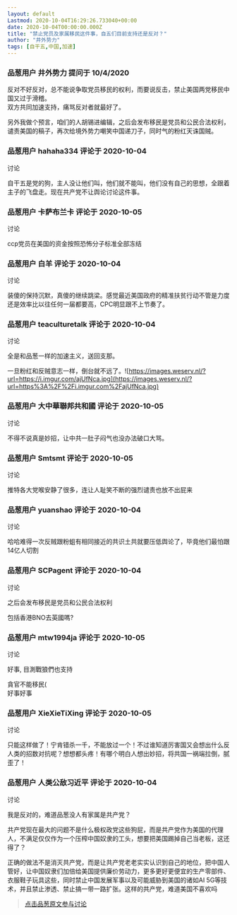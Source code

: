 ```yaml
---
layout: default
Lastmod: 2020-10-04T16:29:26.733040+00:00
date: 2020-10-04T00:00:00.000Z
title: "禁止党员及家属移民这件事，自五们目前支持还是反对？"
author: "井外势力"
tags: [自干五,中国,加速]
---
```



### 品葱用户 **井外势力** 提问于 10/4/2020
    
反对不好反对，总不能说争取党员移民的权利，而要说反击，禁止美国两党移民中国又过于滑稽。  
双方共同加速支持，痛骂反对者就最好了。  
  
另外我做个预言，咱们的人胡锡进编辑，之后会发布移民是党员和公民合法权利，谴责美国的稿子，再次给境外势力嘲笑中国递刀子，同时气的粉红天诛国贼。
    
                

### 品葱用户 **hahaha334** 评论于 2020-10-04
讨论

        
自干五是党的狗，主人没让他们叫，他们就不能叫，他们没有自己的思想，全跟着主子的飞盘走。现在共产党不让舆论讨论这件事。
        
                

### 品葱用户 **卡萨布兰卡** 评论于 2020-10-05
讨论

        
ccp党员在美国的资金按照恐怖分子标准全部冻结
        
                

### 品葱用户 **白羊** 评论于 2020-10-04
讨论

        
装傻的保持沉默，真傻的继续跳梁。感觉最近美国政府的精准扶贫行动不管是力度还是效率比以往任何一届都要高，CPC明显跟不上节奏了。
        
                

### 品葱用户 **teaculturetalk** 评论于 2020-10-04
讨论

        
全是和品葱一样的加速主义，送回支那。  
  
一旦粉红和反贼意志一样，倒台就不远了。![https://images.weserv.nl/?url=https://i.imgur.com/ajUfNca.jpg](https://images.weserv.nl/?url=https%3A%2F%2Fi.imgur.com%2FajUfNca.jpg)
        
                

### 品葱用户 **大中華聯邦共和國** 评论于 2020-10-05
讨论

        
不得不说真是妙招，让中共一肚子闷气也没办法破口大骂。
        
                

### 品葱用户 **Smtsmt** 评论于 2020-10-05
讨论

        
推特各大党喉安静了很多，连让人耻笑不断的强烈谴责也放不出屁来
        
                

### 品葱用户 **yuanshao** 评论于 2020-10-04
讨论

        
哈哈难得一次反贼跟粉蛆有相同接近的共识土共就要压低舆论了，毕竟他们最怕跟14亿人切割
        
                

### 品葱用户 **SCPagent** 评论于 2020-10-04
讨论

        
之后会发布移民是党员和公民合法权利  
  
包括香港BNO去英國嗎?
        
                

### 品葱用户 **mtw1994ja** 评论于 2020-10-05
讨论

        
好事, 目測戰狼們也支持  
  
貪官不能移民(  
好事好事
        
                

### 品葱用户 **XieXieTiXing** 评论于 2020-10-05
讨论

        
只能这样做了！宁肯错杀一千，不能放过一个！不过谁知道厉害国又会想出什么反人类的招数对抗呢？想想都头疼！有哪个明白人想出妙招，将共国一祸端拉倒，腻歪了！
        
                

### 品葱用户 **人类公敌习近平** 评论于 2020-10-04
讨论

        
我是反对的，难道品葱没人有家属是共产党？  
  
共产党现在最大的问题不是什么极权政党这些狗屁，而是共产党作为美国的代理人，不满足仅仅作为一个压榨中国奴隶的工头，想要把美国踢掉自己当老板，这还得了？  
  
正确的做法不是消灭共产党，而是让共产党老老实实认识到自己的地位，把中国人管好，让中国奴隶们加倍给美国提供廉价劳动力，更多更好更便宜的生产零部件、衣服鞋子玩具这些，同时禁止中国发展军事以及可能威胁到美国的诸如AI 5G等技术，并且禁止渗透、禁止搞一带一路扩张。这样的共产党，难道美国不喜欢吗
        
                





> [点击品葱原文参与讨论](https://pincong.rocks/question/31750?warning)

